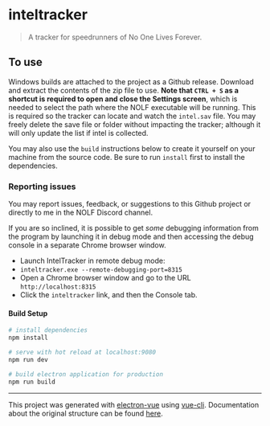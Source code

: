 # inteltracker

> A tracker for speedrunners of No One Lives Forever.

## To use

Windows builds are attached to the project as a Github release. Download and extract the contents of the zip file to use. **Note that ``CTRL + S`` as a shortcut is required to open and close the Settings screen**, which is needed to select the path where the NOLF executable will be running. This is required so the tracker can locate and watch the ``intel.sav`` file. You may freely delete the save file or folder without impacting the tracker; although it will only update the list if intel is collected.

You may also use the ``build`` instructions below to create it yourself on your machine from the source code. Be sure to run ``install`` first to install the dependencies.

### Reporting issues
You may report issues, feedback, or suggestions to this Github project or directly to me in the NOLF Discord channel.

If you are so inclined, it is possible to get *some* debugging information from the program by launching it in debug mode and then accessing the debug console in a separate Chrome browser window.
* Launch IntelTracker in remote debug mode:
* ``inteltracker.exe --remote-debugging-port=8315``
* Open a Chrome browser window and go to the URL ``http://localhost:8315``
* Click the ``inteltracker`` link, and then the Console tab.

#### Build Setup

``` bash
# install dependencies
npm install

# serve with hot reload at localhost:9080
npm run dev

# build electron application for production
npm run build


```

---

This project was generated with [electron-vue](https://github.com/SimulatedGREG/electron-vue) using [vue-cli](https://github.com/vuejs/vue-cli). Documentation about the original structure can be found [here](https://simulatedgreg.gitbooks.io/electron-vue/content/index.html).
